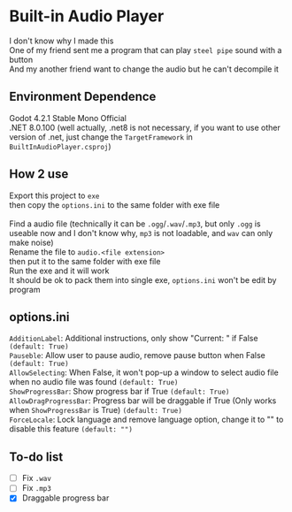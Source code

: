 # Built-in Audio Player
I don't know why I made this<br>
One of my friend sent me a program that can play ```steel pipe``` sound with a button<br>
And my another friend want to change the audio but he can't decompile it

## Environment Dependence
Godot 4.2.1 Stable Mono Official<br>
.NET 8.0.100 (well actually, .net8 is not necessary, if you want to use other version of .net, just change the `TargetFramework` in `BuiltInAudioPlayer.csproj`)<br>

## How 2 use
Export this project to ```exe```<br>
then copy the ```options.ini``` to the same folder with exe file<br>
<br>
Find a audio file (technically it can be ```.ogg```/```.wav```/```.mp3```, but only ```.ogg``` is useable now and I don't know why, ```mp3``` is not loadable, and ```wav``` can only make noise)<br>
Rename the file to ```audio.<file extension>```<br>
then put it to the same folder with exe file<br>
Run the exe and it will work<br>
It should be ok to pack them into single exe, ```options.ini``` won't be edit by program<br>

## options.ini
```AdditionLabel```: Additional instructions, only show "Current: " if False ```(default: True)```<br>
```Pauseble```: Allow user to pause audio, remove pause button when False ```(default: True)```<br>
```AllowSelecting```: When False, it won't pop-up a window to select audio file when no audio file was found ```(default: True)```<br>
```ShowProgressBar```: Show progress bar if True ```(default: True)```<br>
```AllowDragProgressBar```: Progress bar will be draggable if True (Only works when ```ShowProgressBar``` is True) ```(default: True)```<br>
```ForceLocale```: Lock language and remove language option, change it to "" to disable this feature ```(default: "")```<br>

## To-do list
- [ ] Fix ```.wav```<br>
- [ ] Fix ```.mp3```<br>
- [x] Draggable progress bar